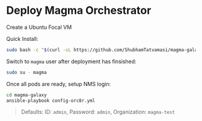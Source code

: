 # Deploy Magma Orchestrator

Create a Ubuntu Focal VM


Quick Install:
```bash
sudo bash -c "$(curl -sL https://github.com/ShubhamTatvamasi/magma-galaxy/raw/master/deploy-orc8r.sh)"
```

Switch to `magma` user after deployment has finsished:
```bash
sudo su - magma
```

Once all pods are ready, setup NMS login:
```bash
cd magma-galaxy
ansible-playbook config-orc8r.yml
```
> Defaults: ID: `admin`, Password: `admin`, Organization: `magma-test`
